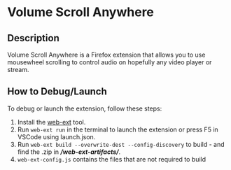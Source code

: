 # Volume Scroll Anywhere

## Description
Volume Scroll Anywhere is a Firefox extension that allows you to use mousewheel scrolling to control audio on hopefully any video player or stream.

## How to Debug/Launch
To debug or launch the extension, follow these steps:
1. Install the [web-ext](https://extensionworkshop.com/documentation/develop/getting-started-with-web-ext/) tool.
2. Run `web-ext run` in the terminal to launch the extension or press F5 in VSCode using launch.json.
3. Run `web-ext build --overwrite-dest --config-discovery` to build - and find the .zip in ***/web-ext-artifacts/***.
4. `web-ext-config.js` contains the files that are not required to build
